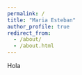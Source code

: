 ```yaml
---
permalink: /
title: "Maria Esteban"
author_profile: true
redirect_from: 
  - /about/
  - /about.html
---
```


Hola